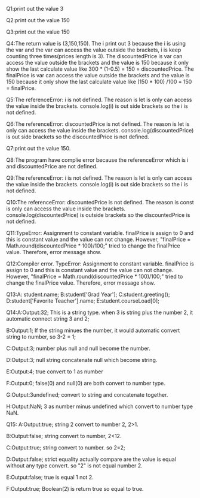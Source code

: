 Q1:print out the value 3

Q2:print out the value 150

Q3:print out the value 150

Q4:The return value is (3,150,150). The i print out 3 because the i is using the var and the var can access the value outside the brackets, i is keep counting three times(prices length is 3). The discountedPrice is var can access the value outside the brackets and the value is 150 because it only show the last calculate value like 300 * (1-0.5) = 150 = discountedPrice. The finalPrice is var can access the value outside the brackets and the value is 150 because it only show the last calculate value like (150 * 100) /100 = 150 = finalPrice.

Q5:The referenceError: i is not defined. The reason is let is only can access the value inside the brackets. console.log(i) is out side brackets so the i is not defined.

Q6:The referenceError: discountedPrice is not defined. The reason is let is only can access the value inside the brackets. console.log(discountedPrice) is out side brackets so the discountedPrice is not defined.

Q7:print out the value 150. 

Q8:The program have complie error because the referenceError which is i and discountedPrice are not defined.

Q9:The referenceError: i is not defined. The reason is let is only can access the value inside the brackets. console.log(i) is out side brackets so the i is not defined.

Q10:The referenceError: discountedPrice is not defined. The reason is const is only can access the value inside the brackets. console.log(discountedPrice) is outside brackets so the discountedPrice is not defined.

Q11:TypeError: Assignment to constant variable. finalPrice is assign to 0 and this is constant value and the value can not change. However, "finalPrice = Math.round(discountedPrice * 100)/100;" tried to change the finalPrice value. Therefore, error message show.

Q12:Compiler error. TypeError: Assignment to constant variable. finalPrice is assign to 0 and this is constant value and the value can not change. However, "finalPrice = Math.round(discountedPrice * 100)/100;" tried to change the finalPrice value. Therefore, error message show.

Q13:A: student.name; B:student['Grad Year']; C:student.greeting(); D:student['Favorite Teacher'].name; E:student.courseLoad[0];

Q14:A:Output:32; This is a string type. when 3 is string plus the number 2, it automatic connect string 3 and 2;

B:Output:1; If the string minues the number, it would automatic convert string to number, so 3-2 = 1; 

C:Output:3; number plus null and null become the number.

D:Output:3; null  string concatenate null which become string.

E:Output:4; true convert to 1 as number

F:Output:0; false(0) and null(0) are both convert to number type. 

G:Output:3undefined; convert to string and concatenate together.

H:Output:NaN; 3 as number minus undefined which convert to number type NaN.

Q15:
A:Output:true; string 2 convert to number 2, 2>1.

B:Output:false; string convert to number, 2<12.

C:Output:true; string convert to number. so 2=2;

D:Output:false; strict equality actually compare are the value is equal without any type convert. so "2" is not equal number 2.

E:Output:false; true is equal 1 not 2.

F:Output:true; Boolean(2) is return true so equal to true.



